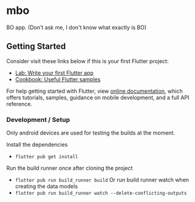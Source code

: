 # mbo

BO app. (Don't ask me, I don't know what exactly is BO)

## Getting Started

Consider visit these links below if this is your first Flutter project:

- [Lab: Write your first Flutter app](https://flutter.dev/docs/get-started/codelab)
- [Cookbook: Useful Flutter samples](https://flutter.dev/docs/cookbook)

For help getting started with Flutter, view
[online documentation](https://flutter.dev/docs), which offers tutorials,
samples, guidance on mobile development, and a full API reference.

### Development / Setup

Only android devices are used for testing the builds at the moment.

Install the dependencies
- `flutter pub get install`

Run the build runner once after cloning the project
- `flutter pub run build_runner build`
Or run build runner watch when creating the data models
- `flutter pub run build_runner watch --delete-conflicting-outputs`